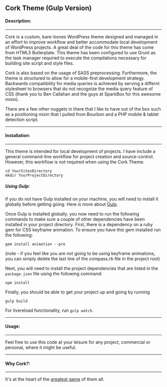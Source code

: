 ## Cork Theme (Gulp Version)
#### Description:
-------------------
Cork is a custom, bare-bones WordPress theme designed and managed in an effort to improve workflow and better accommodate local development of WordPress projects. A great deal of the code for this theme has come from HTML5 Boilerplate. This theme has been configured to use Grunt as the task manager required to execute the compilations necessary for building site script and style files. 

Cork is also based on the usage of SASS preprocessing. Furthermore, the theme is structured to allow for a mobile-first development strategy. Backwards compatibility for media queries is achieved by serving a differnt stylesheet to browsers that do not recognize the media query feature of CSS (thank you to Ben Callahan and the guys at SparkBox for this awesome mixin). 

There are a few other nuggets in there that I like to have out of the box such as a positioning mixin that I pulled from Bourbon and a PHP mobile & tablet detection script. 

-------------------
#### Installation: 
-------------------
This theme is intended for local development of projects. I have include a general command-line workflow for project creation and source-control. However, this workflow is not required when using the Cork Theme.

```
cd YourSitesDirectory
mkdir YourProjectDirectory
```

##### Using Gulp:
If you do not have Gulp installed on your machine, you will need to install it globally before getting going. Here is more about [Gulp](https://github.com/gulpjs/gulp/blob/master/docs/getting-started.md).

Once Gulp is installed globally, you now need to run the following commands to make sure a couple of other dependencies have been installed in your project directory. First, there is a dependency on a ruby gem for CSS keyframe animation. To ensure you have this gem installed run the following:
```
gem install animation --pre
```
(note - if you feel like you are not going to be using keyframe animations, you can simply delete the last line of the compass.rb file in the project root)

Next, you will need to install the project dependencies that are listed in the ```package.json``` file using the following command:
```
npm install
```

Finally, you should be able to get your project up and going by running 
```
gulp build
```
For livereload functionality, run ```gulp watch```.

-------------------
#### Usage: 
-------------------
Feel free to use this code at your leisure for any project, commercial or personal, where it might be useful.

-------------------
#### Why Cork?: 
-------------------	
It's at the heart of the [greatest game](http://en.wikipedia.org/wiki/Baseball_\(ball\)) of them all.